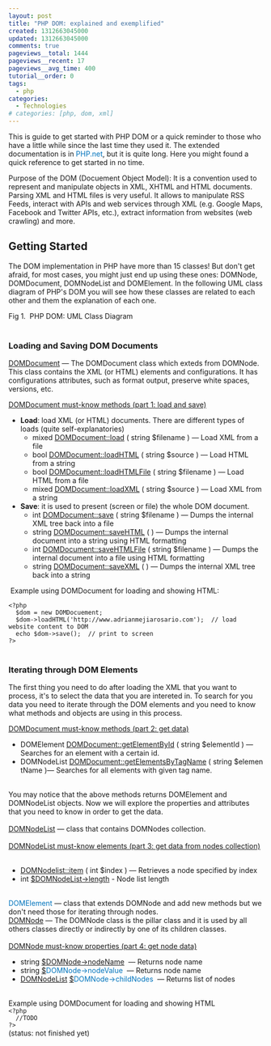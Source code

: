```yaml
---
layout: post
title: "PHP DOM: explained and exemplified"
created: 1312663045000
updated: 1312663045000
comments: true
pageviews__total: 1444
pageviews__recent: 17
pageviews__avg_time: 400
tutorial__order: 0
tags:
  - php
categories:
  - Technologies
# categories: [php, dom, xml]
---
```

<p>This is guide to get started with PHP DOM or a quick reminder to those who have a little while since the last time they used it.&nbsp;The extended documentation is in&nbsp;<a href="http://www.php.net/manual/en/book.dom.php" onclick="window.open(this.href, '', 'resizable=no,status=no,location=no,toolbar=no,menubar=no,fullscreen=no,scrollbars=no,dependent=no'); return false;" style="margin-top: 0px; margin-right: 0px; margin-bottom: 0px; margin-left: 0px; padding-top: 0px; padding-right: 0px; padding-bottom: 0px; padding-left: 0px; border-top-width: 0px; border-right-width: 0px; border-bottom-width: 0px; border-left-width: 0px; border-style: initial; border-color: initial; vertical-align: baseline; color: rgb(0, 116, 189); text-decoration: none; ">PHP.net</a>, but it is quite long. Here you might found a quick reference to get started in no time.</p>
<!--More-->
<p>Purpose of the DOM (Docuement Object Model): It is a convention used to represent and manipulate objects in XML, XHTML and HTML documents. Parsing XML and HTML files is very useful. It allows to manipulate RSS Feeds, interact with APIs and web services through XML (e.g. Google Maps, Facebook and Twitter APIs, etc.), extract information from websites (web crawling) and more.&nbsp;</p>
<h2>Getting Started</h2>
<p>The DOM implementation in PHP have more than 15 classes! But don't get afraid, for most cases, you might just end up using these ones: DOMNode, DOMDocument, DOMNodeList and DOMElement. In the following UML class diagram of PHP's DOM&nbsp;you will see how these classes are related to each other and them the explanation of each one.</p>
<p>
<!-- <img alt="PHP DOM UML Class Diagram (lean)" src="http://www.adrianmejiarosario.com/sites/default/files/pictures/PHP_DOM__UML_%28lean%29_Class_Diagram.gif" style="width: 541px; height: 345px; "> -->
</p>
<div>Fig 1.&nbsp;&nbsp;PHP DOM: UML Class Diagram</div>
<div>&nbsp;</div>
<h3>Loading and Saving DOM Documents</h3>
<p><a href="http://www.php.net/manual/en/class.domdocument.php">DOMDocument</a>&nbsp;— The DOMDocument class which exteds from DOMNode. This class contains the XML (or HTML) elements and configurations. It has configurations attributes, such as format output, preserve white spaces, versions, etc.</p>
<p><u>DOMDocument must-know methods (part 1: load and save)</u></p>
<ul>
	<li><strong>Load</strong>: load XML (or HTML) documents. There are different types of loads (quite self-explanatories)
		<ul>
			<li>mixed&nbsp;<a href="http://us.php.net/manual/en/domdocument.load.php">DOMDocument::load</a>&nbsp;(&nbsp;string&nbsp;$filename&nbsp;)&nbsp;— Load XML from a file</li>
			<li>bool&nbsp;<a href="http://us.php.net/manual/en/domdocument.loadhtml.php">DOMDocument::loadHTML</a>&nbsp;(&nbsp;string&nbsp;$source&nbsp;)&nbsp;— Load HTML from a string</li>
			<li>bool&nbsp;<a href="http://us.php.net/manual/en/domdocument.loadhtmlfile.php">DOMDocument::loadHTMLFile</a>&nbsp;(&nbsp;string&nbsp;$filename&nbsp;)&nbsp;— Load HTML from a file</li>
			<li>mixed&nbsp;<a href="http://us.php.net/manual/en/domdocument.loadxml.php">DOMDocument::loadXML</a>&nbsp;(&nbsp;string&nbsp;$source&nbsp;)&nbsp;— Load XML from a string</li>
		</ul>
	</li>
	<li><strong>Save</strong>:&nbsp;it is used to present (screen or file) the whole DOM document.
		<ul>
			<li>int&nbsp;<a href="http://us.php.net/manual/en/domdocument.save.php">DOMDocument::save</a>&nbsp;(&nbsp;string&nbsp;$filename&nbsp;)&nbsp;— Dumps the internal XML tree back into a file</li>
			<li>string&nbsp;<a href="http://us.php.net/manual/en/domdocument.savehtml.php">DOMDocument::saveHTML</a>&nbsp;(&nbsp;)&nbsp;— Dumps the internal document into a string using HTML formatting</li>
			<li>int&nbsp;<a href="http://us.php.net/manual/en/domdocument.savehtmlfile.php">DOMDocument::saveHTMLFile</a>&nbsp;(&nbsp;string&nbsp;$filename&nbsp;)&nbsp;— Dumps the internal document into a file using HTML formatting</li>
			<li>string&nbsp;<a href="http://us.php.net/manual/en/domdocument.savexml.php">DOMDocument::saveXML</a>&nbsp;(&nbsp;)&nbsp;— Dumps the internal XML tree back into a string</li>
		</ul>
	</li>
</ul>
<p>&nbsp;Example using DOMDocument for loading and showing HTML:</p>
<div><code>&lt;?php</code></div>
<div><code>&nbsp; $dom = new DOMDocuement;</code></div>
<div><code>&nbsp; $dom-&gt;loadHTML('http://www.adrianmejiarosario.com'); &nbsp;// load website content to DOM&nbsp;</code></div>
<div><code>&nbsp; echo $dom-&gt;save(); &nbsp;// print to screen</code></div>
<div><code>?&gt;</code></div>
<div>&nbsp;</div>
<h3>Iterating through DOM Elements</h3>
<p>The first thing you need to do after loading the XML that you want to process, it's to select the data that you are intereted in. To search for you data you need to iterate through the DOM elements and you need to know what methods and objects are using in this process.</p>
<p><u>DOMDocument must-know methods (part 2: get data)</u></p>
<ul>
	<li>DOMElement&nbsp;<a href="http://us.php.net/manual/en/domdocument.getelementbyid.php">DOMDocument::getElementById</a>&nbsp;(&nbsp;string&nbsp;$elementId&nbsp;)&nbsp;— Searches for an element with a certain id.</li>
	<li>DOMNodeList&nbsp;<a href="http://us.php.net/manual/en/domdocument.getelementsbytagname.php">DOMDocument::getElementsByTagName</a>&nbsp;(&nbsp;string&nbsp;$elementName&nbsp;)— Searches for all elements with given tag name.</li>
</ul>
<div>&nbsp;</div>
<div>You may notice that the above methods returns DOMElement and DOMNodeList objects. Now we will explore the properties and attributes that you need to know in order to get the data.</div>
<div>&nbsp;</div>
<div><a href="http://www.php.net/manual/en/class.domnodelist.php">DOMNodeList</a>&nbsp;— class that contains DOMNodes collection.</div>
<div>&nbsp;</div>
<div><u style="margin-top: 0px; margin-right: 0px; margin-bottom: 0px; margin-left: 0px; padding-top: 0px; padding-right: 0px; padding-bottom: 0px; padding-left: 0px; border-top-width: 0px; border-right-width: 0px; border-bottom-width: 0px; border-left-width: 0px; border-style: initial; border-color: initial; vertical-align: baseline; text-decoration: underline; "><u style="margin-top: 0px; margin-right: 0px; margin-bottom: 0px; margin-left: 0px; padding-top: 0px; padding-right: 0px; padding-bottom: 0px; padding-left: 0px; border-top-width: 0px; border-right-width: 0px; border-bottom-width: 0px; border-left-width: 0px; border-style: initial; border-color: initial; vertical-align: baseline; text-decoration: underline; border-style: initial; border-color: initial; ">DOMNodeList must-know elements (part 3: get data from nodes collection)</u></u></div>
<div>&nbsp;</div>
<ul>
	<li><a href="http://us.php.net/manual/en/domnodelist.item.php">DOMNodelist::item</a>&nbsp;(&nbsp;int&nbsp;$index&nbsp;)&nbsp;— Retrieves a node specified by index</li>
	<li>int&nbsp;<a href="http://us.php.net/manual/en/class.domnodelist.php#domnodelist.props.length">$DOMNodeList-&gt;length</a>&nbsp;- Node list length</li>
</ul>
<div>&nbsp;</div>
<div><a href="http://www.php.net/manual/en/class.domelement.php" style="margin-top: 0px; margin-right: 0px; margin-bottom: 0px; margin-left: 0px; padding-top: 0px; padding-right: 0px; padding-bottom: 0px; padding-left: 0px; border-top-width: 0px; border-right-width: 0px; border-bottom-width: 0px; border-left-width: 0px; border-style: initial; border-color: initial; vertical-align: baseline; color: rgb(0, 116, 189); text-decoration: none; ">DOMElement</a>&nbsp;— class that extends DOMNode and add new methods but we don't need those for iterating through nodes.</div>
<div><a href="http://www.php.net/manual/en/class.domnode.php">DOMNode</a>&nbsp;— The DOMNode class is the pillar class and it is used by all others classes directly or indirectly by one of its children classes.</div>
<div>&nbsp;</div>
<div><u style="margin-top: 0px; margin-right: 0px; margin-bottom: 0px; margin-left: 0px; padding-top: 0px; padding-right: 0px; padding-bottom: 0px; padding-left: 0px; border-top-width: 0px; border-right-width: 0px; border-bottom-width: 0px; border-left-width: 0px; border-style: initial; border-color: initial; vertical-align: baseline; text-decoration: underline; border-style: initial; border-color: initial; "><u style="margin-top: 0px; margin-right: 0px; margin-bottom: 0px; margin-left: 0px; padding-top: 0px; padding-right: 0px; padding-bottom: 0px; padding-left: 0px; border-top-width: 0px; border-right-width: 0px; border-bottom-width: 0px; border-left-width: 0px; border-style: initial; border-color: initial; vertical-align: baseline; text-decoration: underline; border-style: initial; border-color: initial; border-style: initial; border-color: initial; ">DOMNode must-know properties (part 4: get node data)</u></u></div>
<ul>
	<li>string&nbsp;<a href="http://us.php.net/manual/en/class.domnode.php#domnode.props.nodename">$DOMNode-&gt;nodeName</a>&nbsp;&nbsp;— Returns node name</li>
	<li>string&nbsp;<a href="http://us.php.net/manual/en/class.domnode.php#domnode.props.nodevalue">$</a><a href="http://us.php.net/manual/en/class.domnode.php#domnode.props.nodename" style="margin-top: 0px; margin-right: 0px; margin-bottom: 0px; margin-left: 0px; padding-top: 0px; padding-right: 0px; padding-bottom: 0px; padding-left: 0px; border-top-width: 0px; border-right-width: 0px; border-bottom-width: 0px; border-left-width: 0px; border-style: initial; border-color: initial; vertical-align: baseline; color: rgb(0, 116, 189); text-decoration: none; ">DOMNode-&gt;nodeValue</a>&nbsp;&nbsp;— Returns node name</li>
	<li><a href="http://us.php.net/manual/en/class.domnodelist.php">DOMNodeList</a>&nbsp;<a href="http://us.php.net/manual/en/class.domnode.php#domnode.props.childnodes">$</a><a href="http://us.php.net/manual/en/class.domnode.php#domnode.props.nodename" style="margin-top: 0px; margin-right: 0px; margin-bottom: 0px; margin-left: 0px; padding-top: 0px; padding-right: 0px; padding-bottom: 0px; padding-left: 0px; border-top-width: 0px; border-right-width: 0px; border-bottom-width: 0px; border-left-width: 0px; border-style: initial; border-color: initial; vertical-align: baseline; color: rgb(0, 116, 189); text-decoration: none; ">DOMNode-&gt;childNodes</a>&nbsp;&nbsp;— Returns list of nodes</li>
</ul>
<div>&nbsp;</div>
<div>Example using DOMDocument for loading and showing HTML</div>
<div><code>&lt;?php</code></div>
<div><code>&nbsp; //TODO</code></div>
<div><code>?&gt;</code></div>
<div>(status: not finished yet)</div>
<div>&nbsp;</div>
